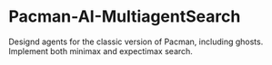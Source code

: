 # Pacman-AI-MultiagentSearch
Designd agents for the classic version of Pacman, including ghosts. Implement both minimax and expectimax search.

